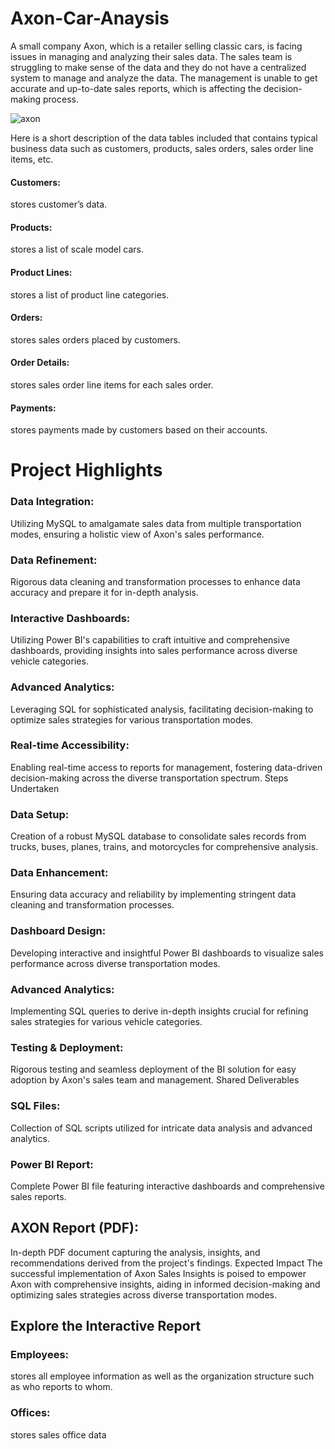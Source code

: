 # Axon-Car-Anaysis
      
  A small company Axon, which is a retailer selling classic cars, is facing issues in managing and analyzing their sales data.
  The sales team is struggling to make sense of the data and they do not have a centralized system to manage and analyze the data.
  The management is unable to get accurate and up-to-date sales reports, which is affecting the decision-making process.

 ![axon](https://github.com/rutujadeore15/Axon-Car-Anaysis/assets/140812073/c4da0ae3-606a-4090-8907-622695950acc)



      
       
  Here is a short description of the data tables included that contains typical business data such as
  customers, products, sales orders, sales order line items, etc.


#### Customers:
 stores customer’s data.

#### Products:
 stores a list of scale model cars.

#### Product Lines: 
 stores a list of product line categories.

#### Orders: 
stores sales orders placed by customers.

#### Order Details:
stores sales order line items for each sales order.

#### Payments: 
stores payments made by customers based on their accounts.


# Project Highlights


### Data Integration: 
Utilizing MySQL to amalgamate sales data from multiple transportation modes, ensuring a holistic view of Axon's sales performance.

### Data Refinement:
Rigorous data cleaning and transformation processes to enhance data accuracy and prepare it for in-depth analysis.

### Interactive Dashboards:
Utilizing Power BI's capabilities to craft intuitive and comprehensive dashboards, providing insights into sales performance across diverse vehicle categories.

### Advanced Analytics: 
Leveraging SQL for sophisticated analysis, facilitating decision-making to optimize sales strategies for various transportation modes.

### Real-time Accessibility:
Enabling real-time access to reports for management, fostering data-driven decision-making across the diverse transportation spectrum.
Steps Undertaken

### Data Setup: 
Creation of a robust MySQL database to consolidate sales records from trucks, buses, planes, trains, and motorcycles for comprehensive analysis.

### Data Enhancement: 
Ensuring data accuracy and reliability by implementing stringent data cleaning and transformation processes.

### Dashboard Design:
Developing interactive and insightful Power BI dashboards to visualize sales performance across diverse transportation modes.

### Advanced Analytics:
Implementing SQL queries to derive in-depth insights crucial for refining sales strategies for various vehicle categories.

### Testing & Deployment:
Rigorous testing and seamless deployment of the BI solution for easy adoption by Axon's sales team and management.
Shared Deliverables

### SQL Files: 
Collection of SQL scripts utilized for intricate data analysis and advanced analytics.

### Power BI Report:
Complete Power BI file featuring interactive dashboards and comprehensive sales reports.

## AXON Report (PDF):
In-depth PDF document capturing the analysis, insights, and recommendations derived from the project's findings.
Expected Impact
The successful implementation of Axon Sales Insights is poised to empower Axon with comprehensive insights,
aiding in informed decision-making and optimizing sales strategies across diverse transportation modes.

## Explore the Interactive Report

### Employees: 
stores all employee information as well as the organization structure such as who reports to whom.

### Offices:
stores sales office data



